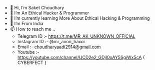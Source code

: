 - 👋 Hi, I’m Saket Choudhary
- 👀 I’m An Ethical Hacker & Programmer 
- 🌱 I’m currently learning More About Ethical Hacking & Programming
- 💞️ I’m From India
- 📫 How to reach me ..
   - Telegram ID :- https://t.me/MR_AK_UNKNOWN_OFFICIAL
   - Instagram ID :- @mr_anon_haxor
   - Email :- choudharyaadi2914@gmail.com
   - Youtube :- https://youtube.com/channel/UCD2e2_GDjI0oAY5SgjWx5cA { CYBERFECT }

<!---
Saketchoudhary001/Saketchoudhary001 is a ✨ special ✨ repository because its `README.md` (this file) appears on your GitHub profile.
You can click the Preview link to take a look at your changes.
--->
